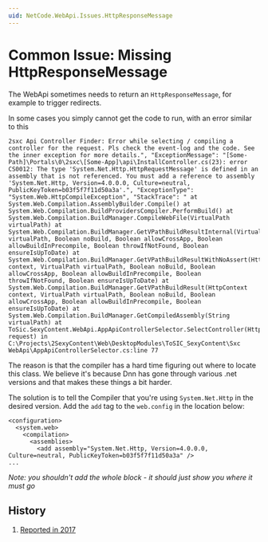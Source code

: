 ```yaml
---
uid: NetCode.WebApi.Issues.HttpResponseMessage
---
```


# Common Issue: Missing HttpResponseMessage

The WebApi sometimes needs to return an `HttpResponseMessage`, for example to trigger redirects. 

In some cases you simply cannot get the code to run, with an error similar to this

```
2sxc Api Controller Finder: Error while selecting / compiling a controller for the request. Pls check the event-log and the code. See the inner exception for more details.", "ExceptionMessage": "[Some-Path]\Portals\0\2sxc\[Some-App]\api\InstallController.cs(23): error CS0012: The type 'System.Net.Http.HttpRequestMessage' is defined in an assembly that is not referenced. You must add a reference to assembly 'System.Net.Http, Version=4.0.0.0, Culture=neutral, PublicKeyToken=b03f5f7f11d50a3a'.", "ExceptionType": "System.Web.HttpCompileException", "StackTrace": " at System.Web.Compilation.AssemblyBuilder.Compile() at System.Web.Compilation.BuildProvidersCompiler.PerformBuild() at System.Web.Compilation.BuildManager.CompileWebFile(VirtualPath virtualPath) at System.Web.Compilation.BuildManager.GetVPathBuildResultInternal(VirtualPath virtualPath, Boolean noBuild, Boolean allowCrossApp, Boolean allowBuildInPrecompile, Boolean throwIfNotFound, Boolean ensureIsUpToDate) at System.Web.Compilation.BuildManager.GetVPathBuildResultWithNoAssert(HttpContext context, VirtualPath virtualPath, Boolean noBuild, Boolean allowCrossApp, Boolean allowBuildInPrecompile, Boolean throwIfNotFound, Boolean ensureIsUpToDate) at System.Web.Compilation.BuildManager.GetVPathBuildResult(HttpContext context, VirtualPath virtualPath, Boolean noBuild, Boolean allowCrossApp, Boolean allowBuildInPrecompile, Boolean ensureIsUpToDate) at System.Web.Compilation.BuildManager.GetCompiledAssembly(String virtualPath) at ToSic.SexyContent.WebApi.AppApiControllerSelector.SelectController(HttpRequestMessage request) in C:\Projects\2SexyContent\Web\DesktopModules\ToSIC_SexyContent\Sxc WebApi\AppApiControllerSelector.cs:line 77
```

The reason is that the compiler has a hard time figuring out where to locate this class. We believe it's because Dnn has gone through various .net versions and that makes these things a bit harder. 

The solution is to tell the Compiler that you're using `System.Net.Http` in the desired version. Add the `add` tag to the `web.config` in the location below:

```
<configuration>
  <system.web>
    <compilation>
      <assemblies>
        <add assembly="System.Net.Http, Version=4.0.0.0, Culture=neutral, PublicKeyToken=b03f5f7f11d50a3a" />
...
```

_Note: you shouldn't add the whole block - it should just show you where it must go_


## History

1. [Reported in 2017](https://stackoverflow.com/questions/47508179/2sxc-httpresponsemessage-reference-missing-in-custom-api-controller)

